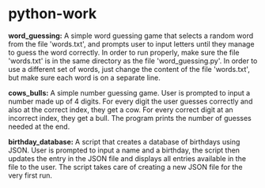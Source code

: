 # python-work

**word_guessing:**
A simple word guessing game that selects a random word from the file 'words.txt', and prompts user to input letters until they manage to guess the word correctly. In order to run properly, make sure the file 'words.txt' is in the same directory as the file 'word_guessing.py'. In order to use a different set of words, just change the content of the file 'words.txt', but make sure each word is on a separate line.

**cows_bulls:**
A simple number guessing game. User is prompted to input a number made up of 4 digits. For every digit the user guesses correctly and also at the correct index, they get a cow. For every correct digit at an incorrect index, they get a bull. The program prints the number of guesses needed at the end.

**birthday_database:**
A script that creates a database of birthdays using JSON. User is prompted to input a name and a birthday, the script then updates the entry in the JSON file and displays all entries available in the file to the user. The script takes care of creating a new JSON file for the very first run.
